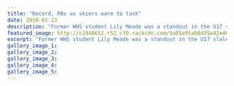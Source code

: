```yaml
---
title: "Record, PBs as skiers warm to task"
date: 2018-01-23
description: "Former WHS student Lily Meade was a standout in the U17 slalom girls and set a personal best in the jumps event at Lake Wiritoa..."
featured_image: http://c1940652.r52.cf0.rackcdn.com/5a85e95ab8d39a42a4000724/Lily-Meade-photo-whs.jpg
excerpt: "Former WHS student Lily Meade was a standout in the U17 slalom girls and set a personal best in the jumps event at Lake Wiritoa."
gallery_image_1: 
gallery_image_2: 
gallery_image_3: 
gallery_image_4: 
gallery_image_5: 
---
```

